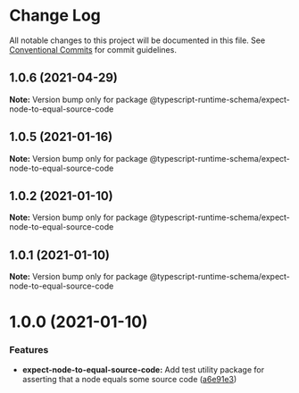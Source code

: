# Change Log

All notable changes to this project will be documented in this file.
See [Conventional Commits](https://conventionalcommits.org) for commit guidelines.

## 1.0.6 (2021-04-29)

**Note:** Version bump only for package @typescript-runtime-schema/expect-node-to-equal-source-code





## 1.0.5 (2021-01-16)

**Note:** Version bump only for package @typescript-runtime-schema/expect-node-to-equal-source-code





## 1.0.2 (2021-01-10)

**Note:** Version bump only for package @typescript-runtime-schema/expect-node-to-equal-source-code





## 1.0.1 (2021-01-10)

**Note:** Version bump only for package @typescript-runtime-schema/expect-node-to-equal-source-code





# 1.0.0 (2021-01-10)


### Features

* **expect-node-to-equal-source-code:** Add test utility package for asserting that a node equals some source code ([a6e91e3](https://github.com/simonlovesyou/typescript-schema/commit/a6e91e37407ff02835ee2d8863a7646df8160be6))
